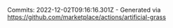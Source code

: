Commits: 2022-12-02T09:16:16.301Z - Generated via https://github.com/marketplace/actions/artificial-grass
<br>
